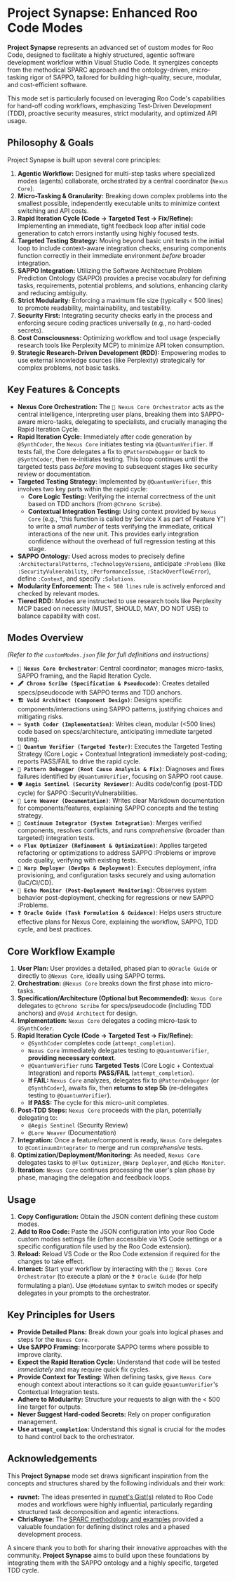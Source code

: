 # Project Synapse: Enhanced Roo Code Modes

**Project Synapse** represents an advanced set of custom modes for Roo Code, designed to facilitate a highly structured, agentic software development workflow within Visual Studio Code. It synergizes concepts from the methodical SPARC approach and the ontology-driven, micro-tasking rigor of SAPPO, tailored for building high-quality, secure, modular, and cost-efficient software.

This mode set is particularly focused on leveraging Roo Code's capabilities for hand-off coding workflows, emphasizing Test-Driven Development (TDD), proactive security measures, strict modularity, and optimized API usage.

## Philosophy & Goals

Project Synapse is built upon several core principles:

1.  **Agentic Workflow:** Designed for multi-step tasks where specialized modes (agents) collaborate, orchestrated by a central coordinator (`Nexus Core`).
2.  **Micro-Tasking & Granularity:** Breaking down complex problems into the smallest possible, independently executable units to minimize context switching and API costs.
3.  **Rapid Iteration Cycle (Code -> Targeted Test -> Fix/Refine):** Implementing an immediate, tight feedback loop after initial code generation to catch errors instantly using highly focused tests.
4.  **Targeted Testing Strategy:** Moving beyond basic unit tests in the initial loop to include context-aware integration checks, ensuring components function correctly in their immediate environment *before* broader integration.
5.  **SAPPO Integration:** Utilizing the Software Architecture Problem Prediction Ontology (SAPPO) provides a precise vocabulary for defining tasks, requirements, potential problems, and solutions, enhancing clarity and reducing ambiguity.
6.  **Strict Modularity:** Enforcing a maximum file size (typically < 500 lines) to promote readability, maintainability, and testability.
7.  **Security First:** Integrating security checks early in the process and enforcing secure coding practices universally (e.g., no hard-coded secrets).
8.  **Cost Consciousness:** Optimizing workflow and tool usage (especially research tools like Perplexity MCP) to minimize API token consumption.
9.  **Strategic Research-Driven Development (RDD):** Empowering modes to use external knowledge sources (like Perplexity) strategically for complex problems, not basic tasks.

## Key Features & Concepts

*   **Nexus Core Orchestration:** The `🌌 Nexus Core Orchestrator` acts as the central intelligence, interpreting user plans, breaking them into SAPPO-aware micro-tasks, delegating to specialists, and crucially managing the Rapid Iteration Cycle.
*   **Rapid Iteration Cycle:** Immediately after code generation by `@SynthCoder`, the `Nexus Core` initiates testing via `@QuantumVerifier`. If tests fail, the Core delegates a fix to `@PatternDebugger` or back to `@SynthCoder`, then re-initiates testing. This loop continues until the targeted tests pass *before* moving to subsequent stages like security review or documentation.
*   **Targeted Testing Strategy:** Implemented by `@QuantumVerifier`, this involves two key parts within the rapid cycle:
    *   **Core Logic Testing:** Verifying the internal correctness of the unit based on TDD anchors (from `@Chrono Scribe`).
    *   **Contextual Integration Testing:** Using context provided by `Nexus Core` (e.g., "this function is called by Service X as part of Feature Y") to write a *small number* of tests verifying the immediate, critical interactions of the new unit. This provides early integration confidence without the overhead of full regression testing at this stage.
*   **SAPPO Ontology:** Used across modes to precisely define `:ArchitecturalPatterns`, `:TechnologyVersions`, anticipate `:Problems` (like `:SecurityVulnerability`, `:PerformanceIssue`, `:StackOverflowError`), define `:Context`, and specify `:Solutions`.
*   **Modularity Enforcement:** The `< 500 lines` rule is actively enforced and checked by relevant modes.
*   **Tiered RDD:** Modes are instructed to use research tools like Perplexity MCP based on necessity (MUST, SHOULD, MAY, DO NOT USE) to balance capability with cost.

## Modes Overview

*(Refer to the `customModes.json` file for full definitions and instructions)*

*   **`🌌 Nexus Core Orchestrator`**: Central coordinator; manages micro-tasks, SAPPO framing, and the Rapid Iteration Cycle.
*   **`🖋️ Chrono Scribe (Specification & Pseudocode)`**: Creates detailed specs/pseudocode with SAPPO terms and TDD anchors.
*   **`🏗️ Void Architect (Component Design)`**: Designs specific components/interactions using SAPPO patterns, justifying choices and mitigating risks.
*   **`⌨️ Synth Coder (Implementation)`**: Writes clean, modular (<500 lines) code based on specs/architecture, anticipating immediate targeted testing.
*   **`🎯 Quantum Verifier (Targeted Tester)`**: Executes the Targeted Testing Strategy (Core Logic + Contextual Integration) immediately post-coding; reports PASS/FAIL to drive the rapid cycle.
*   **`🐞 Pattern Debugger (Root Cause Analysis & Fix)`**: Diagnoses and fixes failures identified by `@QuantumVerifier`, focusing on SAPPO root cause.
*   **`🛡️ Aegis Sentinel (Security Reviewer)`**: Audits code/config (post-TDD cycle) for SAPPO :SecurityVulnerabilities.
*   **`📜 Lore Weaver (Documentation)`**: Writes clear Markdown documentation for components/features, explaining SAPPO concepts and the testing strategy.
*   **`🔗 Continuum Integrator (System Integration)`**: Merges verified components, resolves conflicts, and runs *comprehensive* (broader than targeted) integration tests.
*   **`⚙️ Flux Optimizer (Refinement & Optimization)`**: Applies targeted refactoring or optimizations to address SAPPO :Problems or improve code quality, verifying with existing tests.
*   **`🚀 Warp Deployer (DevOps & Deployment)`**: Executes deployment, infra provisioning, and configuration tasks securely and using automation (IaC/CI/CD).
*   **`📡 Echo Monitor (Post-Deployment Monitoring)`**: Observes system behavior post-deployment, checking for regressions or new SAPPO :Problems.
*   **`❓ Oracle Guide (Task Formulation & Guidance)`**: Helps users structure effective plans for Nexus Core, explaining the workflow, SAPPO, TDD cycle, and best practices.

## Core Workflow Example

1.  **User Plan:** User provides a detailed, phased plan to `@Oracle Guide` or directly to `@Nexus Core`, ideally using SAPPO terms.
2.  **Orchestration:** `@Nexus Core` breaks down the first phase into micro-tasks.
3.  **Specification/Architecture (Optional but Recommended):** `Nexus Core` delegates to `@Chrono Scribe` for specs/pseudocode (including TDD anchors) and `@Void Architect` for design.
4.  **Implementation:** `Nexus Core` delegates a coding micro-task to `@SynthCoder`.
5.  **Rapid Iteration Cycle (Code -> Targeted Test -> Fix/Refine):**
    *   `@SynthCoder` completes code (`attempt_completion`).
    *   `Nexus Core` immediately delegates testing to `@QuantumVerifier`, **providing necessary context**.
    *   `@QuantumVerifier` runs **Targeted Tests** (Core Logic + Contextual Integration) and reports **PASS/FAIL** (`attempt_completion`).
    *   **If FAIL:** `Nexus Core` analyzes, delegates fix to `@PatternDebugger` (or `@SynthCoder`), awaits fix, then **returns to step 5b** (re-delegates testing to `@QuantumVerifier`).
    *   **If PASS:** The cycle for this micro-unit completes.
6.  **Post-TDD Steps:** `Nexus Core` proceeds with the plan, potentially delegating to:
    *   `@Aegis Sentinel` (Security Review)
    *   `@Lore Weaver` (Documentation)
7.  **Integration:** Once a feature/component is ready, `Nexus Core` delegates to `@ContinuumIntegrator` to merge and run *comprehensive* tests.
8.  **Optimization/Deployment/Monitoring:** As needed, `Nexus Core` delegates tasks to `@Flux Optimizer`, `@Warp Deployer`, and `@Echo Monitor`.
9.  **Iteration:** `Nexus Core` continues processing the user's plan phase by phase, managing the delegation and feedback loops.

## Usage

1.  **Copy Configuration:** Obtain the JSON content defining these custom modes.
2.  **Add to Roo Code:** Paste the JSON configuration into your Roo Code custom modes settings file (often accessible via VS Code settings or a specific configuration file used by the Roo Code extension).
3.  **Reload:** Reload VS Code or the Roo Code extension if required for the changes to take effect.
4.  **Interact:** Start your workflow by interacting with the `🌌 Nexus Core Orchestrator` (to execute a plan) or the `❓ Oracle Guide` (for help formulating a plan). Use `@ModeName` syntax to switch modes or specify delegates in your prompts to the orchestrator.

## Key Principles for Users

*   **Provide Detailed Plans:** Break down your goals into logical phases and steps for the `Nexus Core`.
*   **Use SAPPO Framing:** Incorporate SAPPO terms where possible to improve clarity.
*   **Expect the Rapid Iteration Cycle:** Understand that code will be tested *immediately* and may require quick fix cycles.
*   **Provide Context for Testing:** When defining tasks, give `Nexus Core` enough context about interactions so it can guide `@QuantumVerifier`'s Contextual Integration tests.
*   **Adhere to Modularity:** Structure your requests to align with the < 500 line target for outputs.
*   **Never Suggest Hard-coded Secrets:** Rely on proper configuration management.
*   **Use `attempt_completion`:** Understand this signal is crucial for the modes to hand control back to the orchestrator.

## Acknowledgements

This **Project Synapse** mode set draws significant inspiration from the concepts and structures shared by the following individuals and their work:

*   **ruvnet:** The ideas presented in [ruvnet's Gist(s)](https://gist.github.com/ruvnet) related to Roo Code modes and workflows were highly influential, particularly regarding structured task decomposition and agentic interactions.
*   **ChrisRoyse:** The [SPARC methodology and examples](https://github.com/ChrisRoyse) provided a valuable foundation for defining distinct roles and a phased development process.

A sincere thank you to both for sharing their innovative approaches with the community. **Project Synapse** aims to build upon these foundations by integrating them with the SAPPO ontology and a highly specific, targeted TDD cycle.
